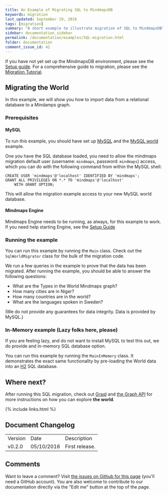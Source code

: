 ```yaml
---
title: An Example of Migrating SQL to MindmapsDB
keywords: migration
last_updated: September 19, 2016
tags: [migration]
summary: "A short example to illustrate migration of SQL to MindmapsDB"
sidebar: documentation_sidebar
permalink: /documentation/examples/SQL-migration.html
folder: documentation
comment_issue_id: 42
---
```


If you have not yet set up the MindmapsDB environment, please see the [Setup guide](../get-started/setup-guide.html). For a comprehensive guide to migration, please see the [Migration Tutorial](../the-basics/migration-tutorial.html).

## Migrating the World

In this example, we will show you how to import data from a relational database to a Mindamps graph. 

### Prerequisites

#### MySQL

To run this example, you should have set up [MySQL](http://dev.mysql.com/doc/mysql-getting-started/en/) and the [MySQL world](http://dev.mysql.com/doc/world-setup/en/world-setup-installation.html) example. 

One you have the SQL database loaded, you need to allow the mindmaps migration default user (username: `mindmaps`, password: `mindmaps`) access, which you can do with the following command from within the MySQL shell:

```
CREATE USER 'mindmaps'@'localhost' IDENTIFIED BY 'mindmaps';
GRANT ALL PRIVILEGES ON *.* TO 'mindmaps'@'localhost'
	WITH GRANT OPTION;
```

This will allow the migration example access to your new MySQL world database. 

#### Mindmaps Engine

Mindmaps Engine needs to be running, as always, for this example to work. If you need help starting Engine, see the [Setup Guide](https://mindmaps.io/pages/documentation/get-started/setup-guide.html)

### Running the example

You can run this example by running the `Main` class. Check out the `SqlWorldMigrator` class for the bulk of the migration code.  

We run a few queries in the example to prove that the data has been migrated. After running the example, you should be able to answer the following questions:

+ What are the Types in the World Mindmaps graph?
+ How many cities are in Niger?
+ How many countries are in the world?
+ What are the languages spoken in Sweden?

(We do not provide any guarantees for data integrity. Data is provided by MySQL.)

### In-Memory example (Lazy folks here, please)

If you are feeling lazy, and do not want to install MySQL to test this out, we do provide and in-memory SQL database option.

You can run this example by running the `MainInMemory` class. It demonstrates the exact same functionality by pre-loading the World data into an [H2](http://www.h2database.com/html/main.html) SQL database.

## Where next?

After running this SQL migration, check out [Graql](https://mindmaps.io/pages/documentation/graql/overview.html) and [the Graph API](https://mindmaps.io/pages/documentation/core-api/overview.html) for more instructions on how you can explore **the world**.


{% include links.html %}

## Document Changelog  


<table>
    <tr>
        <td>Version</td>
        <td>Date</td>
        <td>Description</td>        
    </tr>
        <tr>
        <td>v0.2.0</td>
        <td>05/10/2016</td>
        <td>First release.</td>        
    </tr>

</table>

## Comments
Want to leave a comment? Visit <a href="https://github.com/mindmapsdb/docs/issues/42" target="_blank">the issues on Github for this page</a> (you'll need a GitHub account). You are also welcome to contribute to our documentation directly via the "Edit me" button at the top of the page.

